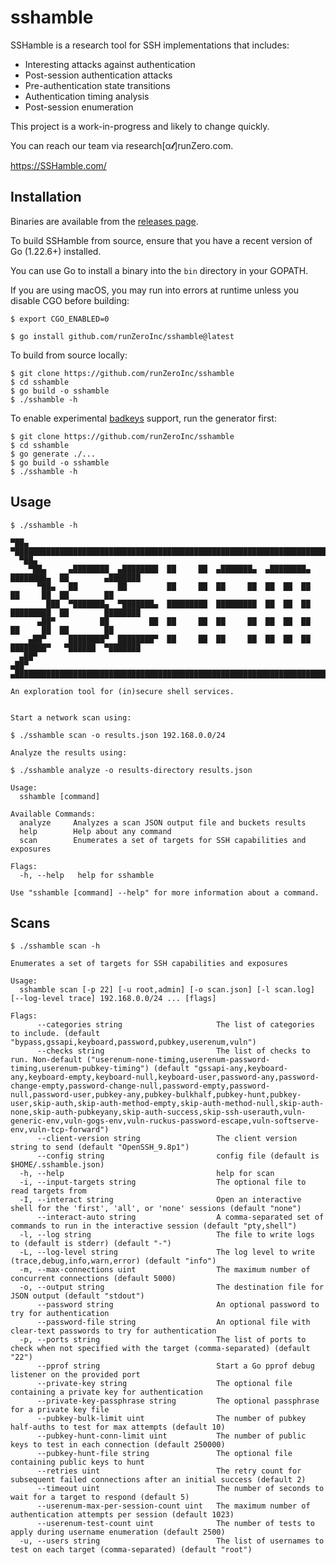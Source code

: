 # sshamble

SSHamble is a research tool for SSH implementations that includes:

* Interesting attacks against authentication
* Post-session authentication attacks
* Pre-authentication state transitions
* Authentication timing analysis
* Post-session enumeration

This project is a work-in-progress and likely to change quickly.

You can reach our team via research[α𝓽]runZero.com.

https://SSHamble.com/


## Installation

Binaries are available from the [releases page](https://github.com/runZeroInc/sshamble/releases).


To build SSHamble from source, ensure that you have a recent version of Go (1.22.6+) installed.

You can use Go to install a binary into the `bin` directory in your GOPATH.

If you are using macOS, you may run into errors at runtime unless you disable CGO before building:
```shell
$ export CGO_ENABLED=0
```

```shell
$ go install github.com/runZeroInc/sshamble@latest
```

To build from source locally:

```shell
$ git clone https://github.com/runZeroInc/sshamble
$ cd sshamble
$ go build -o sshamble
$ ./sshamble -h
```

To enable experimental [badkeys](https://badkeys.info) support, run the generator first:
```shell
$ git clone https://github.com/runZeroInc/sshamble
$ cd sshamble
$ go generate ./...
$ go build -o sshamble
$ ./sshamble -h
```


## Usage

```console
$ ./sshamble -h

▀██▄  ▀███████████████████████████████████████████████████████████████████████████████████████████
  ▀██▄
    ▀██▄     ▄████████  ▄████████  ██     ██  ▄███████▄  ▄████████▄  ████████▄  ██        ▄███████
      ▀██▄   ██         ██         ██     ██  ██     ██  ██  ██  ██  ██     ██  ██        ██
        ███  ▀███████▄  ▀███████▄  █████████  █████████  ██  ██  ██  █████████  ██        ████████
      ▄██▀          ██         ██  ██     ██  ██     ██  ██  ██  ██  ██     ██  ██        ██
    ▄██▀     ████████▀  ████████▀  ██     ██  ██     ██  ██  ██  ██  ████████▀   ▀██████  ▀███████
  ▄██▀
▄██▀  ▄███████████████████████████████████████████████████████████████████████████████████████████

An exploration tool for (in)secure shell services.


Start a network scan using:

$ ./sshamble scan -o results.json 192.168.0.0/24

Analyze the results using:

$ ./sshamble analyze -o results-directory results.json

Usage:
  sshamble [command]

Available Commands:
  analyze     Analyzes a scan JSON output file and buckets results
  help        Help about any command
  scan        Enumerates a set of targets for SSH capabilities and exposures

Flags:
  -h, --help   help for sshamble

Use "sshamble [command] --help" for more information about a command.
```

## Scans

```console
$ ./sshamble scan -h

Enumerates a set of targets for SSH capabilities and exposures

Usage:
  sshamble scan [-p 22] [-u root,admin] [-o scan.json] [-l scan.log] [--log-level trace] 192.168.0.0/24 ... [flags]

Flags:
      --categories string                     The list of categories to include. (default "bypass,gssapi,keyboard,password,pubkey,userenum,vuln")
      --checks string                         The list of checks to run. Non-default ("userenum-none-timing,userenum-password-timing,userenum-pubkey-timing") (default "gssapi-any,keyboard-any,keyboard-empty,keyboard-null,keyboard-user,password-any,password-change-empty,password-change-null,password-empty,password-null,password-user,pubkey-any,pubkey-bulkhalf,pubkey-hunt,pubkey-user,skip-auth,skip-auth-method-empty,skip-auth-method-null,skip-auth-none,skip-auth-pubkeyany,skip-auth-success,skip-ssh-userauth,vuln-generic-env,vuln-gogs-env,vuln-ruckus-password-escape,vuln-softserve-env,vuln-tcp-forward")
      --client-version string                 The client version string to send (default "OpenSSH_9.8p1")
      --config string                         config file (default is $HOME/.sshamble.json)
  -h, --help                                  help for scan
  -i, --input-targets string                  The optional file to read targets from
  -I, --interact string                       Open an interactive shell for the 'first', 'all', or 'none' sessions (default "none")
      --interact-auto string                  A comma-separated set of commands to run in the interactive session (default "pty,shell")
  -l, --log string                            The file to write logs to (default is stderr) (default "-")
  -L, --log-level string                      The log level to write (trace,debug,info,warn,error) (default "info")
  -m, --max-connections uint                  The maximum number of concurrent connections (default 5000)
  -o, --output string                         The destination file for JSON output (default "stdout")
      --password string                       An optional password to try for authentication
      --password-file string                  An optional file with clear-text passwords to try for authentication
  -p, --ports string                          The list of ports to check when not specified with the target (comma-separated) (default "22")
      --pprof string                          Start a Go pprof debug listener on the provided port
      --private-key string                    The optional file containing a private key for authentication
      --private-key-passphrase string         The optional passphrase for a private key file
      --pubkey-bulk-limit uint                The number of pubkey half-auths to test for max attempts (default 10)
      --pubkey-hunt-conn-limit uint           The number of public keys to test in each connection (default 250000)
      --pubkey-hunt-file string               The optional file containing public keys to hunt
      --retries uint                          The retry count for subsequent failed connections after an initial success (default 2)
      --timeout uint                          The number of seconds to wait for a target to respond (default 5)
      --userenum-max-per-session-count uint   The maximum number of authentication attempts per session (default 1023)
      --userenum-test-count uint              The number of tests to apply during username enumeration (default 2500)
  -u, --users string                          The list of usernames to test on each target (comma-separated) (default "root")
```
